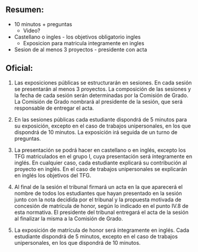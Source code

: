 ## Resumen:

* 10 minutos + preguntas
	* Video?
* Castellano o ingles - los objetivos obligatorio ingles
	* Exposicion para matricula integramente en ingles
* Sesion de al menos 3 proyectos - presidente con acta


## Oficial:
1. Las exposiciones públicas se estructurarán en sesiones. En cada sesión se presentarán
al menos 3 proyectos. La composición de las sesiones y la fecha de cada sesión serán
determinadas por la Comisión de Grado. La Comisión de Grado nombrará al presidente
de la sesión, que será responsable de entregar el acta.

2. En las sesiones públicas cada estudiante dispondrá de 5 minutos para su exposición,
excepto en el caso de trabajos unipersonales, en los que dispondrá de 10 minutos. La
exposición irá seguida de un turno de preguntas.

3. La presentación se podrá hacer en castellano o en inglés, excepto los TFG matriculados
en el grupo I, cuya presentación será íntegramente en inglés. En cualquier caso, cada
estudiante explicará su contribución al proyecto en inglés. En el caso de trabajos
unipersonales se explicarán en inglés los objetivos del TFG.

4. Al final de la sesión el tribunal firmará un acta en la que aparecerá el nombre de todos
los estudiantes que hayan presentado en la sesión junto con la nota decidida por el
tribunal y la propuesta motivada de concesión de matrícula de honor, según lo
indicado en el punto IV.8 de esta normativa. El presidente del tribunal entregará el
acta de la sesión al finalizar la misma a la Comisión de Grado.

5. La exposición de matrícula de honor será íntegramente en inglés. Cada estudiante
dispondrá de 5 minutos, excepto en el caso de trabajos unipersonales, en los que
dispondrá de 10 minutos.
